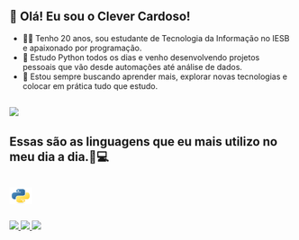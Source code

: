 ## 👋 Olá! Eu sou o Clever Cardoso!

- 🧑‍💻 Tenho 20 anos, sou estudante de Tecnologia da Informação no IESB e apaixonado por programação.
- 🐍 Estudo Python todos os dias e venho desenvolvendo projetos pessoais que vão desde automações até análise de dados.
- 🚀 Estou sempre buscando aprender mais, explorar novas tecnologias e colocar em prática tudo que estudo.
 ##
<div align="">
  <a href="https://github.com/CleverCardoso">
    <img height="180em" src="https://github-readme-stats.vercel.app/api?username=CleverCardoso&show_icons=true&hide_border=true&bg_color=000000&title_color=ff0000&icon_color=ff0000&text_color=ffffff"/>
  </a>
</div>

 ##
 ## Essas são as linguagens que eu mais utilizo no meu dia a dia.🚀💻
<div style="display: inline_block"><br>
  <img align="center" alt="Clever-Python" height="30" width="40" src="https://raw.githubusercontent.com/devicons/devicon/master/icons/python/python-original.svg">
</div>

 ##
<div> 
  <a href="https://www.instagram.com/clever__junior/" target="_blank">
    <img src="https://img.shields.io/badge/-Instagram-%23E4405F?style=for-the-badge&logo=instagram&logoColor=white" target="_blank">
  </a>
  <a href="https://www.twitch.tv/zoddye" target="_blank">
    <img src="https://img.shields.io/badge/Twitch-9146FF?style=for-the-badge&logo=twitch&logoColor=white" target="_blank">
  </a>
  <a href="mailto:clebercardoso.art@gmail.com">
    <img src="https://img.shields.io/badge/-Gmail-%23333?style=for-the-badge&logo=gmail&logoColor=white" target="_blank">
  </a>
</div
